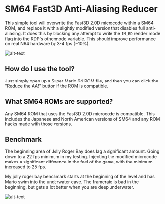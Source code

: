 # SM64 Fast3D Anti-Aliasing Reducer
 
This simple tool will overwrite the Fast3D 2.0D microcode within a SM64 ROM, and replace it with a slightly modified version that disables full anti-aliasing. It does this by blocking any attempt to write the `IM_RD` render mode flag into the RDP's othermode variable. This should improve performance on real N64 hardware by 3-4 fps (~10%).

![alt-text](https://i.imgur.com/5IiWuQr.png)

## How do I use the tool?

Just simply open up a Super Mario 64 ROM file, and then you can click the "Reduce the AA!" button if the ROM is compatible.

## What SM64 ROMs are supported?

Any SM64 ROM that uses the Fast3D 2.0D microcode is compatible. This includes the Japanese and North American versions of SM64 and any ROM hacks made with those versions.

## Benchmark

The beginning area of Jolly Roger Bay does lag a significant amount. Going down to a 22 fps minimum in my testing. Injecting the modified microcode makes a significant difference in the feel of the game, with the minimum increased to 25 fps.

My jolly roger bay benchmark starts at the beginning of the level and has Mario swim into the underwater cave. The framerate is bad in the beginning, but gets a lot better when you are deep underwater.

![alt-text](https://i.imgur.com/C0IV7yY.jpg)
